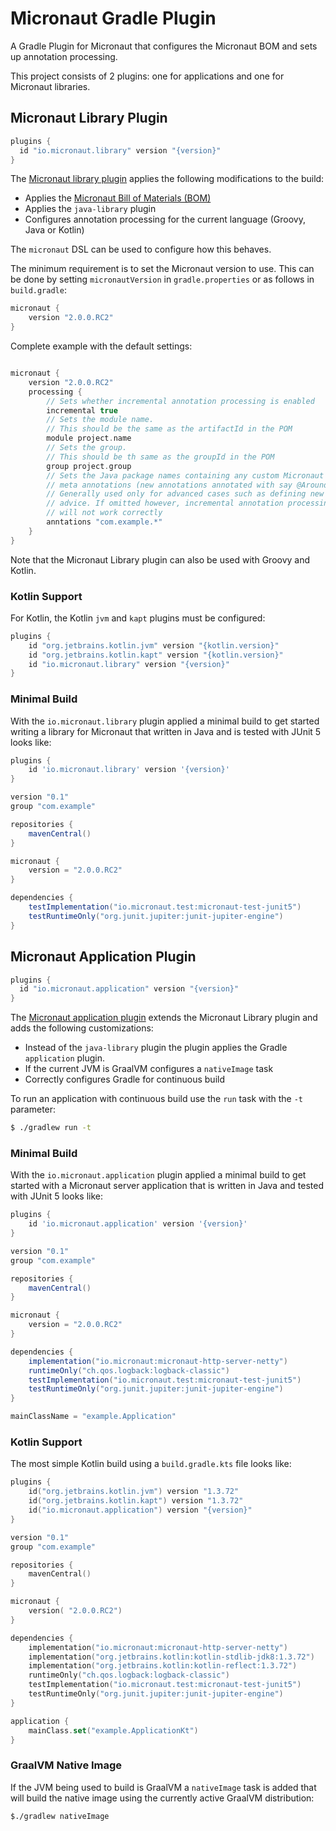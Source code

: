 # Micronaut Gradle Plugin

A Gradle Plugin for Micronaut that configures the Micronaut BOM and sets up annotation processing.

This project consists of 2 plugins: one for applications and one for Micronaut libraries.

## Micronaut Library Plugin

```groovy
plugins {
  id "io.micronaut.library" version "{version}"
}
```

The [Micronaut library plugin](https://plugins.gradle.org/plugin/io.micronaut.library) applies the following modifications to the build:

* Applies the [Micronaut Bill of Materials (BOM)](https://search.maven.org/artifact/io.micronaut/micronaut-bom)
* Applies the `java-library` plugin
* Configures annotation processing for the current language (Groovy, Java or Kotlin)

The `micronaut` DSL can be used to configure how this behaves.

The minimum requirement is to set the Micronaut version to use. This can be done by setting `micronautVersion` in `gradle.properties` or as follows in `build.gradle`:

```groovy
micronaut {
    version "2.0.0.RC2"
}
```

Complete example with the default settings:

```groovy

micronaut {
    version "2.0.0.RC2"
    processing {
        // Sets whether incremental annotation processing is enabled
        incremental true
        // Sets the module name.
        // This should be the same as the artifactId in the POM
        module project.name
        // Sets the group.
        // This should be th same as the groupId in the POM
        group project.group
        // Sets the Java package names containing any custom Micronaut 
        // meta annotations (new annotations annotated with say @Around). 
        // Generally used only for advanced cases such as defining new AOP
        // advice. If omitted however, incremental annotation processing
        // will not work correctly
        anntations "com.example.*"
    }   
}
```

Note that the Micronaut Library plugin can also be used with Groovy and Kotlin.

### Kotlin Support

For Kotlin, the Kotlin `jvm` and `kapt` plugins must be configured:

```groovy
plugins {
    id "org.jetbrains.kotlin.jvm" version "{kotlin.version}"
    id "org.jetbrains.kotlin.kapt" version "{kotlin.version}"
    id "io.micronaut.library" version "{version}"   
}
```

### Minimal Build

With the `io.micronaut.library` plugin applied a minimal build to get started writing a library for Micronaut that written in Java and is tested with JUnit 5 looks like:

```groovy
plugins {
    id 'io.micronaut.library' version '{version}'
}

version "0.1"
group "com.example"

repositories {
    mavenCentral()
}

micronaut {
    version = "2.0.0.RC2"
}

dependencies {
    testImplementation("io.micronaut.test:micronaut-test-junit5")
    testRuntimeOnly("org.junit.jupiter:junit-jupiter-engine")
}
```

## Micronaut Application Plugin

```groovy
plugins {
  id "io.micronaut.application" version "{version}"
}
```

The [Micronaut application plugin](https://plugins.gradle.org/plugin/io.micronaut.application) extends the Micronaut Library plugin and adds the following customizations:

* Instead of the `java-library` plugin the plugin applies the Gradle `application` plugin.
* If the current JVM is GraalVM configures a `nativeImage` task
* Correctly configures Gradle for continuous build

To run an application with continuous build use the `run` task with the `-t` parameter:

```bash
$ ./gradlew run -t
```

### Minimal Build

With the `io.micronaut.application` plugin applied a minimal build to get started with a Micronaut server application that is written in Java and tested with JUnit 5 looks like:

```groovy
plugins {
    id 'io.micronaut.application' version '{version}'
}

version "0.1"
group "com.example"

repositories {
    mavenCentral()
}

micronaut {
    version = "2.0.0.RC2"
}

dependencies {
    implementation("io.micronaut:micronaut-http-server-netty")
    runtimeOnly("ch.qos.logback:logback-classic")
    testImplementation("io.micronaut.test:micronaut-test-junit5")
    testRuntimeOnly("org.junit.jupiter:junit-jupiter-engine")
}

mainClassName = "example.Application"
```

### Kotlin Support

The most simple Kotlin build using a `build.gradle.kts` file looks like:

```kotlin
plugins {
    id("org.jetbrains.kotlin.jvm") version "1.3.72"
    id("org.jetbrains.kotlin.kapt") version "1.3.72"
    id("io.micronaut.application") version "{version}"
}

version "0.1"
group "com.example"

repositories {
    mavenCentral()
}

micronaut {
    version( "2.0.0.RC2")
}

dependencies {
    implementation("io.micronaut:micronaut-http-server-netty")
    implementation("org.jetbrains.kotlin:kotlin-stdlib-jdk8:1.3.72")
    implementation("org.jetbrains.kotlin:kotlin-reflect:1.3.72")
    runtimeOnly("ch.qos.logback:logback-classic")
    testImplementation("io.micronaut.test:micronaut-test-junit5")
    testRuntimeOnly("org.junit.jupiter:junit-jupiter-engine")
}

application {
    mainClass.set("example.ApplicationKt")
}
```

### GraalVM Native Image

If the JVM being used to build is GraalVM a `nativeImage` task is added that will build the native image using the currently active GraalVM distribution:

```
$./gradlew nativeImage
```
